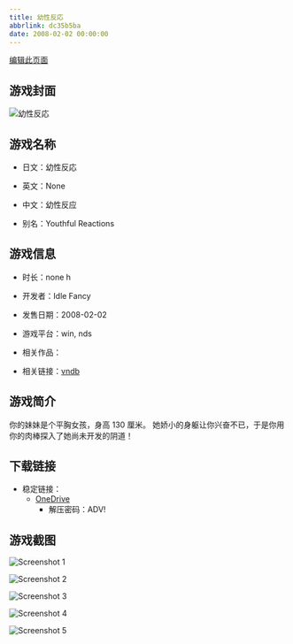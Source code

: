 ```yaml
---
title: 幼性反応
abbrlink: dc35b5ba
date: 2008-02-02 00:00:00
---
```

[编辑此页面](https://github.com/ACG-3/ADV3-source/blob/main/source/_posts/games/%E5%B9%BC%E6%80%A7%E5%8F%8D%E5%BF%9C.md)

## 游戏封面

![幼性反応](https://pan.timero.xyz/onedrive/img_lib_001/%E5%B9%BC%E6%80%A7%E5%8F%8D%E5%BF%9C_cover.avif)


## 游戏名称

- 日文：幼性反応
- 英文：None
- 中文：幼性反应

- 别名：Youthful Reactions


## 游戏信息

- 时长：none h
- 开发者：Idle Fancy
- 发售日期：2008-02-02
- 游戏平台：win, nds
- 相关作品：

- 相关链接：[vndb](https://vndb.org/v11959)


## 游戏简介

你的妹妹是个平胸女孩，身高 130 厘米。
她娇小的身躯让你兴奋不已，于是你用你的肉棒探入了她尚未开发的阴道！




## 下载链接

- 稳定链接：
    - [OneDrive](https://pan.timero.xyz/onedrive/adv_lib_001/%E5%B9%BC%E6%80%A7%E5%8F%8D%E5%BF%9C)
        - 解压密码：ADV!



## 游戏截图


![Screenshot 1](https://pan.timero.xyz/onedrive/img_lib_001/%E5%B9%BC%E6%80%A7%E5%8F%8D%E5%BF%9C_Screenshot_1.avif)

![Screenshot 2](https://pan.timero.xyz/onedrive/img_lib_001/%E5%B9%BC%E6%80%A7%E5%8F%8D%E5%BF%9C_Screenshot_2.avif)

![Screenshot 3](https://pan.timero.xyz/onedrive/img_lib_001/%E5%B9%BC%E6%80%A7%E5%8F%8D%E5%BF%9C_Screenshot_3.avif)

![Screenshot 4](https://pan.timero.xyz/onedrive/img_lib_001/%E5%B9%BC%E6%80%A7%E5%8F%8D%E5%BF%9C_Screenshot_4.avif)

![Screenshot 5](https://pan.timero.xyz/onedrive/img_lib_001/%E5%B9%BC%E6%80%A7%E5%8F%8D%E5%BF%9C_Screenshot_5.avif)

